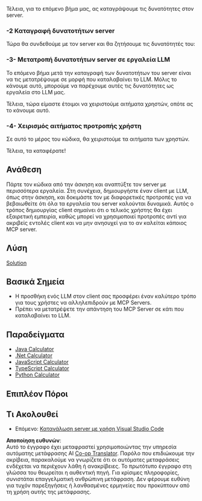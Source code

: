 <!--
CO_OP_TRANSLATOR_METADATA:
{
  "original_hash": "f74887f51a69d3f255cb83d0b517c623",
  "translation_date": "2025-07-13T18:52:04+00:00",
  "source_file": "03-GettingStarted/03-llm-client/README.md",
  "language_code": "el"
}
-->
Τέλεια, για το επόμενο βήμα μας, ας καταγράψουμε τις δυνατότητες στον server.

### -2 Καταγραφή δυνατοτήτων server

Τώρα θα συνδεθούμε με τον server και θα ζητήσουμε τις δυνατότητές του:

### -3- Μετατροπή δυνατοτήτων server σε εργαλεία LLM

Το επόμενο βήμα μετά την καταγραφή των δυνατοτήτων του server είναι να τις μετατρέψουμε σε μορφή που καταλαβαίνει το LLM. Μόλις το κάνουμε αυτό, μπορούμε να παρέχουμε αυτές τις δυνατότητες ως εργαλεία στο LLM μας.

Τέλεια, τώρα είμαστε έτοιμοι να χειριστούμε αιτήματα χρηστών, οπότε ας το κάνουμε αυτό.

### -4- Χειρισμός αιτήματος προτροπής χρήστη

Σε αυτό το μέρος του κώδικα, θα χειριστούμε τα αιτήματα των χρηστών.

Τέλεια, τα καταφέρατε!

## Ανάθεση

Πάρτε τον κώδικα από την άσκηση και αναπτύξτε τον server με περισσότερα εργαλεία. Στη συνέχεια, δημιουργήστε έναν client με LLM, όπως στην άσκηση, και δοκιμάστε τον με διαφορετικές προτροπές για να βεβαιωθείτε ότι όλα τα εργαλεία του server καλούνται δυναμικά. Αυτός ο τρόπος δημιουργίας client σημαίνει ότι ο τελικός χρήστης θα έχει εξαιρετική εμπειρία, καθώς μπορεί να χρησιμοποιεί προτροπές αντί για ακριβείς εντολές client και να μην ανησυχεί για το αν καλείται κάποιος MCP server.

## Λύση

[Solution](/03-GettingStarted/03-llm-client/solution/README.md)

## Βασικά Σημεία

- Η προσθήκη ενός LLM στον client σας προσφέρει έναν καλύτερο τρόπο για τους χρήστες να αλληλεπιδρούν με MCP Servers.
- Πρέπει να μετατρέψετε την απάντηση του MCP Server σε κάτι που καταλαβαίνει το LLM.

## Παραδείγματα

- [Java Calculator](../samples/java/calculator/README.md)
- [.Net Calculator](../../../../03-GettingStarted/samples/csharp)
- [JavaScript Calculator](../samples/javascript/README.md)
- [TypeScript Calculator](../samples/typescript/README.md)
- [Python Calculator](../../../../03-GettingStarted/samples/python)

## Επιπλέον Πόροι

## Τι Ακολουθεί

- Επόμενο: [Κατανάλωση server με χρήση Visual Studio Code](../04-vscode/README.md)

**Αποποίηση ευθυνών**:  
Αυτό το έγγραφο έχει μεταφραστεί χρησιμοποιώντας την υπηρεσία αυτόματης μετάφρασης AI [Co-op Translator](https://github.com/Azure/co-op-translator). Παρόλο που επιδιώκουμε την ακρίβεια, παρακαλούμε να γνωρίζετε ότι οι αυτόματες μεταφράσεις ενδέχεται να περιέχουν λάθη ή ανακρίβειες. Το πρωτότυπο έγγραφο στη γλώσσα του θεωρείται η αυθεντική πηγή. Για κρίσιμες πληροφορίες, συνιστάται επαγγελματική ανθρώπινη μετάφραση. Δεν φέρουμε ευθύνη για τυχόν παρεξηγήσεις ή λανθασμένες ερμηνείες που προκύπτουν από τη χρήση αυτής της μετάφρασης.